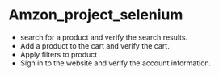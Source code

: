 # Amzon_project_selenium

* search for a product and verify the search results.
* Add a product to the cart and verify the cart.
* Apply filters to product
* Sign in to the website and verify the account information.
